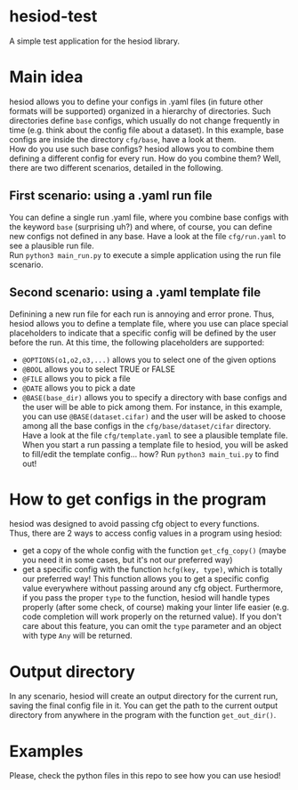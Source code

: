 # hesiod-test
A simple test application for the hesiod library.  

# Main idea
hesiod allows you to define your configs in .yaml files (in future other formats will be supported)
organized in a hierarchy of directories. Such directories define `base` configs, which usually do
not change frequently in time (e.g. think about the config file about a dataset). In this example,
base configs are inside the directory `cfg/base`, have a look at them.  
How do you use such base configs? hesiod allows you to combine them defining a different config for
every run. How do you combine them? Well, there are two different scenarios, detailed in the
following.

## First scenario: using a .yaml run file
You can define a single run .yaml file, where you combine base configs with the keyword `base`
(surprising uh?) and where, of course, you can define new configs not defined in any base.
Have a look at the file `cfg/run.yaml` to see a plausible run file.  
Run `python3 main_run.py` to execute a simple application using the run file scenario.

## Second scenario: using a .yaml template file
Definining a new run file for each run is annoying and error prone. Thus, hesiod allows you to
define a template file, where you use can place special placeholders to indicate that a specific
config will be defined by the user before the run. At this time, the following placeholders are
supported:
* `@OPTIONS(o1,o2,o3,...)` allows you to select one of the given options
* `@BOOL` allows you to select TRUE or FALSE
* `@FILE` allows you to pick a file
* `@DATE` allows you to pick a date
* `@BASE(base_dir)` allows you to specify a directory with base configs and
the user will be able to pick among them. For instance, in this example, you can use
`@BASE(dataset.cifar)` and the user will be asked to choose among all the base configs in the
`cfg/base/dataset/cifar` directory.  
Have a look at the file `cfg/template.yaml` to see a plausible template file.  
When you start a run passing a template file to hesiod, you will be asked to fill/edit the template
config... how? Run `python3 main_tui.py` to find out!

# How to get configs in the program
hesiod was designed to avoid passing cfg object to every functions.  
Thus, there are 2 ways to access config values in a program using hesiod:
* get a copy of the whole config with the function `get_cfg_copy()` (maybe you need it in some
cases, but it's not our preferred way)
* get a specific config with the function `hcfg(key, type)`, which is totally our preferred way!
This function allows you to get a specific config value everywhere without passing around any
cfg object. Furthermore, if you pass the proper `type` to the function, hesiod will handle types
properly (after some check, of course) making your linter life easier (e.g. code completion will
work properly on the returned value). If you don't care about this feature, you can omit the `type`
parameter and an object with type `Any` will be returned.

# Output directory
In any scenario, hesiod will create an output directory for the current run, saving the final
config file in it. You can get the path to the current output directory from anywhere in the
program with the function `get_out_dir()`.  

# Examples
Please, check the python files in this repo to see how you can use hesiod!
